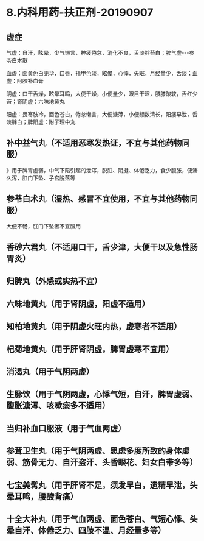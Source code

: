 # 8.内科用药-扶正剂-20190907


<a name="S0BMS"></a>
## 虚症 

气虚：自汗，眩晕，少气懒言，神疲倦怠，消化不良，舌淡胖苔白；脾气虚---参苓白术散

血虚：面黄色白无华，口唇，指甲色淡，眩晕，心悸，失眠，月经量少，舌淡；血虚：阿胶补血膏

阴虚：口干舌燥，眩晕耳鸣，大便干燥，小便量少，眼目干涩，腰膝酸软，舌红少苔；肾阴虚：六味地黄丸

阳虚：畏寒肢冷，面色苍白，倦怠懒言，大便溏薄，小便频数清长，阳痿早泄，舌淡胖白；脾阳虚：附子理中丸


<a name="Hsi5m"></a>
## 补中益气丸（不适用恶寒发热证，不宜与其他药物同服）

》用于脾胃虚弱，中气下陷引起的泄泻，脱肛、阴挺、体倦乏力，食少腹胀，便溏久泻，肛门下坠、子宫脱落等



<a name="FyibL"></a>
## 参苓白术丸（湿热、感冒不宜使用，不宜与其他药物同服）
大便不畅，肛门下坠者不宜服用


<a name="U6GpE"></a>
## 香砂六君丸（不适用口干，舌少津，大便干以及急性肠胃炎）


<a name="lR4LG"></a>
## 归脾丸（外感或实热不宜）

<a name="k9xsX"></a>
## 六味地黄丸（用于肾阴虚，阳虚不适用）


<a name="9pm8p"></a>
## 知柏地黄丸（用于阴虚火旺内热，虚寒者不适用）


<a name="rIkYO"></a>
## 杞菊地黄丸（用于肝肾阴虚，脾胃虚寒不宜用）



<a name="ObWmH"></a>
## 消渴丸（用于气阴两虚）


<a name="hB4DT"></a>
## 生脉饮（用于气阴两虚，心悸气短，自汗，脾胃虚弱、腹胀溏泻、咳嗽痰多不适用）


<a name="yapfc"></a>
## 当归补血口服液（用于气血两虚）


<a name="KRY6e"></a>
## 参茸卫生丸（用于气阴两虚、思虑多度所致的身体虚弱、筋骨无力、自汗盗汗、头昏眼花、妇女白带多等）


<a name="g3d0A"></a>
## 七宝美髯丸（用于肝肾不足，须发早白，遗精早泄，头晕耳鸣，腰酸背痛）


<a name="qqzAU"></a>
## 十全大补丸（用于气血两虚、面色苍白、气短心悸、头晕自汗、体倦乏力、四肢不温、月经量多等）





